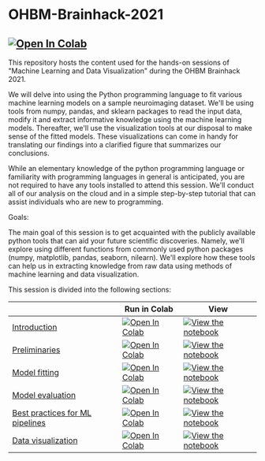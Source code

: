 # OHBM-Brainhack-2021

[![Open In Colab](https://colab.research.google.com/assets/colab-badge.svg)](https://colab.research.google.com/github/sina-mansour/OHBM-Brainhack-2021)
---

This repository hosts the content used for the hands-on sessions of "Machine Learning and Data Visualization" during the OHBM Brainhack 2021.

We will delve into using the Python programming language to fit various machine learning models on a sample neuroimaging dataset. We'll be using tools from numpy, pandas, and sklearn packages to read the input data, modify it and extract informative knowledge using the machine learning models. Thereafter, we'll use the visualization tools at our disposal to make sense of the fitted models. These visualizations can come in handy for translating our findings into a clarified figure that summarizes our conclusions.

While an elementary knowledge of the python programming language or familiarity with programming languages in general is anticipated, you are not required to have any tools installed to attend this session. We'll conduct all of our analysis on the cloud and in a simple step-by-step tutorial that can assist individuals who are new to programming.

Goals:

The main goal of this session is to get acquainted with the publicly available python tools that can aid your future scientific discoveries. Namely, we'll explore using different functions from commonly used python packages (numpy, matplotlib, pandas, seaborn, nilearn). We'll explore how these tools can help us in extracting knowledge from raw data using methods of machine learning and data visualization.

This session is divided into the following sections:

| | Run in Colab | View |
|-|-|-|
| [Introduction](https://github.com/sina-mansour/OHBM-Brainhack-2021/blob/main/notebooks/00_intoduction.ipynb) | [![Open In Colab](https://colab.research.google.com/assets/colab-badge.svg)](https://colab.research.google.com/github/sina-mansour/OHBM-Brainhack-2021/blob/main/notebooks/00_intoduction.ipynb) | [![View the notebook](https://img.shields.io/badge/render-nbviewer-orange.svg)](https://nbviewer.jupyter.org/github/sina-mansour/OHBM-Brainhack-2021/blob/main/notebooks/00_intoduction.ipynb?flush_cache=true) |
| [Preliminaries](https://github.com/sina-mansour/OHBM-Brainhack-2021/blob/main/notebooks/01_preliminaries.ipynb) | [![Open In Colab](https://colab.research.google.com/assets/colab-badge.svg)](https://colab.research.google.com/github/sina-mansour/OHBM-Brainhack-2021/blob/main/notebooks/01_preliminaries.ipynb) | [![View the notebook](https://img.shields.io/badge/render-nbviewer-orange.svg)](https://nbviewer.jupyter.org/github/sina-mansour/OHBM-Brainhack-2021/blob/main/notebooks/01_preliminaries.ipynb?flush_cache=true) |
| [Model fitting](https://github.com/sina-mansour/OHBM-Brainhack-2021/blob/main/notebooks/02_model_fitting.ipynb) | [![Open In Colab](https://colab.research.google.com/assets/colab-badge.svg)](https://colab.research.google.com/github/sina-mansour/OHBM-Brainhack-2021/blob/main/notebooks/02_model_fitting.ipynb) | [![View the notebook](https://img.shields.io/badge/render-nbviewer-orange.svg)](https://nbviewer.jupyter.org/github/sina-mansour/OHBM-Brainhack-2021/blob/main/notebooks/02_model_fitting.ipynb?flush_cache=true) |
| [Model evaluation](https://github.com/sina-mansour/OHBM-Brainhack-2021/blob/main/notebooks/03_model_evaluation.ipynb) | [![Open In Colab](https://colab.research.google.com/assets/colab-badge.svg)](https://colab.research.google.com/github/sina-mansour/OHBM-Brainhack-2021/blob/main/notebooks/03_model_evaluation.ipynb) | [![View the notebook](https://img.shields.io/badge/render-nbviewer-orange.svg)](https://nbviewer.jupyter.org/github/sina-mansour/OHBM-Brainhack-2021/blob/main/notebooks/03_model_evaluation.ipynb?flush_cache=true) |
| [Best practices for ML pipelines](https://github.com/sina-mansour/OHBM-Brainhack-2021/blob/main/notebooks/04_best_practices.ipynb) | [![Open In Colab](https://colab.research.google.com/assets/colab-badge.svg)](https://colab.research.google.com/github/sina-mansour/OHBM-Brainhack-2021/blob/main/notebooks/04_best_practices.ipynb) | [![View the notebook](https://img.shields.io/badge/render-nbviewer-orange.svg)](https://nbviewer.jupyter.org/github/sina-mansour/OHBM-Brainhack-2021/blob/main/notebooks/04_best_practices.ipynb?flush_cache=true) |
| [Data visualization](https://github.com/sina-mansour/OHBM-Brainhack-2021/blob/main/notebooks/05_data_visualization.ipynb) | [![Open In Colab](https://colab.research.google.com/assets/colab-badge.svg)](https://colab.research.google.com/github/sina-mansour/OHBM-Brainhack-2021/blob/main/notebooks/05_data_visualization.ipynb) | [![View the notebook](https://img.shields.io/badge/render-nbviewer-orange.svg)](https://nbviewer.jupyter.org/github/sina-mansour/OHBM-Brainhack-2021/blob/main/notebooks/05_data_visualization.ipynb?flush_cache=true) |


